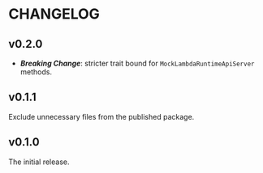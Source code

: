 # CHANGELOG

## v0.2.0

- **_Breaking Change_**: stricter trait bound for `MockLambdaRuntimeApiServer` methods.

## v0.1.1

Exclude unnecessary files from the published package.

## v0.1.0

The initial release.
